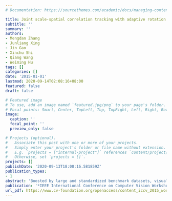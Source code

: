 ```yaml
---
# Documentation: https://sourcethemes.com/academic/docs/managing-content/

title: Joint scale-spatial correlation tracking with adaptive rotation estimation
subtitle: ''
summary: ''
authors:
- Mengdan Zhang
- Junliang Xing
- Jin Gao
- Xinchu Shi
- Qiang Wang
- Weiming Hu
tags: []
categories: []
date: '2015-01-01'
lastmod: 2020-09-14T02:08:16+08:00
featured: false
draft: false

# Featured image
# To use, add an image named `featured.jpg/png` to your page's folder.
# Focal points: Smart, Center, TopLeft, Top, TopRight, Left, Right, BottomLeft, Bottom, BottomRight.
image:
  caption: ''
  focal_point: ''
  preview_only: false

# Projects (optional).
#   Associate this post with one or more of your projects.
#   Simply enter your project's folder or file name without extension.
#   E.g. `projects = ["internal-project"]` references `content/project/deep-learning/index.md`.
#   Otherwise, set `projects = []`.
projects: []
publishDate: '2020-09-13T18:08:16.581859Z'
publication_types:
- 1
abstract: 'Boosted by large and standardized benchmark datasets, visual object tracking has made great progress in recent years and brought about many new trackers. Among these trackers, correlation filter based tracking schema exhibits impressive robustness and accuracy. In this work, we present a fully functional correlation filter based tracking algorithm which is able to simultaneously model target appearance changes from spatial displacements, scale variations, and rotation transformations. The proposed tracker first represents the exhaustive template searching in the joint scale and spatial space by a block-circulant matrix. Then, by transferring the target template from the Cartesian coordinate system to the Log-Polar coordinate system, the circulant structure is well preserved for the target even after whole orientation rotation. With these novel representation and transformation, object tracking is efficiently and effectively performed in the joint space with fast Fourier Transform. Experimental results on the VOT 2015 benchmark dataset demonstrate its superior performance over state-of-the-art tracking algorithms.'
publication: '*IEEE International Conference on Computer Vision Workshops (ICCVW)*'
url_pdf: https://www.cv-foundation.org/openaccess/content_iccv_2015_workshops/w14/papers/Zhang_Joint_Scale-Spatial_Correlation_ICCV_2015_paper.pdf
---
```

